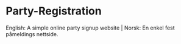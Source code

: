 # Party-Registration
English: A simple online party signup website | Norsk: En enkel fest påmeldings nettside.
